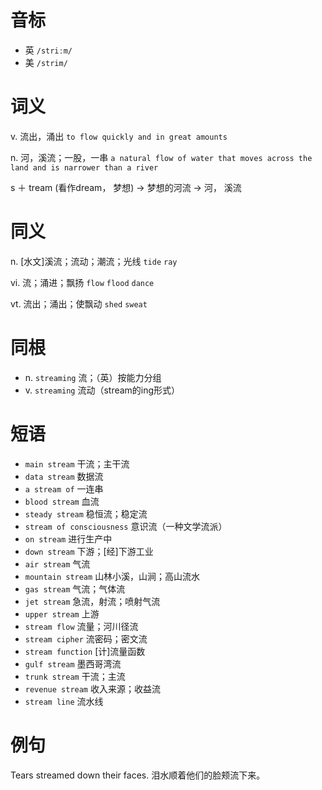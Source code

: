 # 音标

- 英 `/striːm/`
- 美 `/strim/`

# 词义

v. 流出，涌出
`to flow quickly and in great amounts`

n. 河，溪流；一股，一串
`a natural flow of water that moves across the land and is narrower than a river`



s ＋ tream (看作dream， 梦想) → 梦想的河流 → 河， 溪流

# 同义

n. [水文]溪流；流动；潮流；光线
`tide` `ray`

vi. 流；涌进；飘扬
`flow` `flood` `dance`

vt. 流出；涌出；使飘动
`shed` `sweat`

# 同根

- n. `streaming` 流；（英）按能力分组
- v. `streaming` 流动（stream的ing形式）

# 短语

- `main stream` 干流；主干流
- `data stream` 数据流
- `a stream of` 一连串
- `blood stream` 血流
- `steady stream` 稳恒流；稳定流
- `stream of consciousness` 意识流（一种文学流派）
- `on stream` 进行生产中
- `down stream` 下游；[经]下游工业
- `air stream` 气流
- `mountain stream` 山林小溪，山涧；高山流水
- `gas stream` 气流；气体流
- `jet stream` 急流，射流；喷射气流
- `upper stream` 上游
- `stream flow` 流量；河川径流
- `stream cipher` 流密码；密文流
- `stream function` [计]流量函数
- `gulf stream` 墨西哥湾流
- `trunk stream` 干流；主流
- `revenue stream` 收入来源；收益流
- `stream line` 流水线

# 例句

Tears streamed down their faces.
泪水顺着他们的脸颊流下来。


